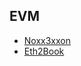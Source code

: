 ## EVM

- [Noxx3xxon](https://noxx3xxon.notion.site/noxx3xxon/The-EVM-Handbook-bb38e175cc404111a391907c4975426d)
- [Eth2Book](https://eth2book.info/)